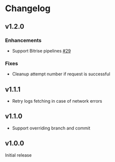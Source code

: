 # Changelog

## v1.2.0

### Enhancements
- Support Bitrise pipelines [#29](https://github.com/p-mazhnik/bitrise-run-build/pull/29)

### Fixes
- Cleanup attempt number if request is successful

## v1.1.1

- Retry logs fetching in case of network errors

## v1.1.0

- Support overriding branch and commit

## v1.0.0

Initial release
